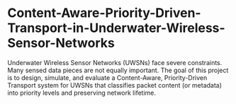 # Content-Aware-Priority-Driven-Transport-in-Underwater-Wireless-Sensor-Networks
Underwater Wireless Sensor Networks (UWSNs) face severe constraints. Many sensed data pieces are not equally important. The goal of this project is to design, simulate, and evaluate a Content-Aware, Priority-Driven Transport system for UWSNs that classifies packet content (or metadata) into priority levels and preserving network lifetime.
